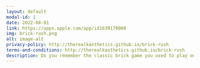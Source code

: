 ```yaml
---
layout: default
modal-id: 1
date: 2022-08-01
link: https://apps.apple.com/app/id1639170008
img: brick-rush.png
alt: image-alt
privacy-policy: http://therealkasthetics.github.io/brick-rush
terms-and-conditions: http://therealkasthetics.github.io/brick-rush
description: Do you remember the classic brick game you used to play on your retro console? Well, this is it on PEDs now!
---
```

